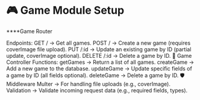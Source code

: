 # 🎮 Game Module Setup

\*\*\*\*Game Router

Endpoints:
GET / → Get all games.
POST / → Create a new game (requires coverImage file upload).
PUT /:id → Update an existing game by ID (partial update, coverImage optional).
DELETE /:id → Delete a game by ID.
🧠 Game Controller
Functions:
getGames → Return a list of all games.
createGame → Add a new game to the database.
updateGame → Update specific fields of a game by ID (all fields optional).
deleteGame → Delete a game by ID.
🛡️ Middleware
Multer → For handling file uploads (e.g., coverImage).
Validation → Validate incoming request data (e.g., required fields, types).
